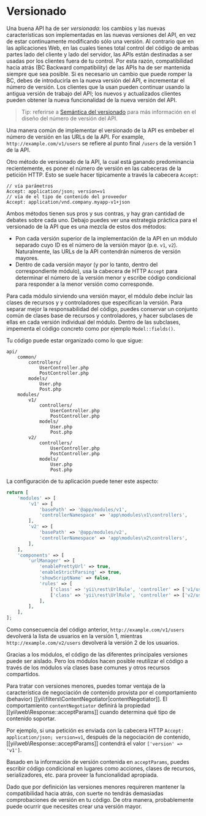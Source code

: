 Versionado
==========

Una buena API ha de ser *versionada*: los cambios y las nuevas características son implementadas en las nuevas versiones del API, en vez de estar continuamente modificando sólo una versión. Al contrario que en las aplicaciones Web, en las cuales tienes total control del código de ambas partes lado del cliente y lado del servidor,
las APIs están destinadas a ser usadas por los clientes fuera de tu control. Por esta razón, compatibilidad hacia atrás (BC Backward compatibility)
de las APIs ha de ser mantenida siempre que sea posible. Si es necesario un cambio que puede romper la BC, debes de introducirla en la nueva versión del API, e incrementar el número de versión. Los clientes que la usan pueden continuar usando la antigua versión de trabajo del API; los nuevos y actualizados clientes pueden obtener la nueva funcionalidad de la nueva versión del API.

> Tip: referirse a [Semántica del versionado](http://semver.org/)
para más información en el diseño del número de versión del API.

Una manera común de implementar el versionado de la API es embeber el número de versión en las URLs de la  API.
For example, `http://example.com/v1/users` se refiere al punto final `/users` de la versión 1 de la API. 

Otro método de versionado de la API,
la cual está ganando predominancia recientemente, es poner el número de versión en las cabeceras de la petición HTTP. Esto se suele hacer típicamente a través la cabecera `Accept`:

```
// vía parámetros
Accept: application/json; version=v1
// vía de el tipo de contenido del proveedor
Accept: application/vnd.company.myapp-v1+json
```

Ambos métodos tienen sus pros y sus contras, y hay gran cantidad de debates sobre cada uno. Debajo puedes ver una estrategia
práctica para el versionado de la API que es una mezcla de estos dos métodos:

* Pon cada versión superior de la implementación de la API en un módulo separado cuyo ID es el número de la versión mayor (p.e. `v1`, `v2`).
  Naturalmente, las URLs de la API contendrán números de versión mayores.
* Dentro de cada versión mayor (y por lo tanto, dentro del correspondiente módulo), usa la cabecera de HTTP `Accept`
  para determinar el número de la versión menor y escribe código condicional para responder a la menor versión como corresponde.

Para cada módulo sirviendo una versión mayor, el módulo debe incluir las clases de recursos y y controladores
que especifican la versión. Para separar mejor la responsabilidad del código, puedes conservar un conjunto común de
clases base de recursos y controladores, y hacer subclases de ellas en cada versión individual del módulo. Dentro de las subclases,
impementa el código concreto como por ejemplo `Model::fields()`.

Tu código puede estar organizado como lo que sigue:

```
api/
    common/
        controllers/
            UserController.php
            PostController.php
        models/
            User.php
            Post.php
    modules/
        v1/
            controllers/
                UserController.php
                PostController.php
            models/
                User.php
                Post.php
        v2/
            controllers/
                UserController.php
                PostController.php
            models/
                User.php
                Post.php
```

La configuración de tu aplicación puede tener este aspecto:

```php
return [
    'modules' => [
        'v1' => [
            'basePath' => '@app/modules/v1',
            'controllerNamespace' => 'app\modules\v1\controllers',
        ],
        'v2' => [
            'basePath' => '@app/modules/v2',
            'controllerNamespace' => 'app\modules\v2\controllers',
        ],
    ],
    'components' => [
        'urlManager' => [
            'enablePrettyUrl' => true,
            'enableStrictParsing' => true,
            'showScriptName' => false,
            'rules' => [
                ['class' => 'yii\rest\UrlRule', 'controller' => ['v1/user', 'v1/post']],
                ['class' => 'yii\rest\UrlRule', 'controller' => ['v2/user', 'v2/post']],
            ],
        ],
    ],
];
```

Como consecuencia del código anterior, `http://example.com/v1/users` devolverá la lista de usuarios en la versión 1, mientras
`http://example.com/v2/users` devolverá la versión 2 de los usuarios.

Gracias a los módulos, el código de las diferentes principales versiones puede ser aislado. Pero los módulos hacen posible
reutilizar el código a través de los módulos vía clases base comunes y otros recursos compartidos.

Para tratar con versiones menores, puedes tomar ventaja de la característica de negociación de contenido
provista por el comportamiento (behavior) [[yii\filters\ContentNegotiator|contentNegotiator]]. El comportamiento `contentNegotiator`
definirá la propiedad [[yii\web\Response::acceptParams]] cuando determina qué tipo
de contenido soportar.

Por ejemplo, si una petición es enviada con la cabecera HTTP `Accept: application/json; version=v1`,
después de la negociación de contenido, [[yii\web\Response::acceptParams]] contendrá el valor `['version' => 'v1']`.

Basado en la información de versión contenida en `acceptParams`, puedes escribir código condicional en lugares
como acciones, clases de recursos, serializadores, etc. para proveer la funcionalidad apropiada.

Dado que por definición las versiones menores requireren mantener la compatibilidad hacia atrás, con suerte no tendrás demasiadas
comprobaciones de versión en tu código. De otra manera, probablemente puede ocurrir que necesites crear una versión mayor.
